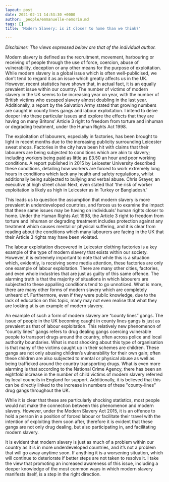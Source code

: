 ```yaml
---
layout: post
date: 2021-02-11 14:53:30 +0000
author: _people/emmanuelle-nemorin.md
tags: []
title: 'Modern Slavery: is it closer to home than we think?'

---
```

_Disclaimer: The views expressed below are that of the individual author._

Modern slavery is defined as the recruitment, movement, harbouring or receiving of people through the use of force, coercion, abuse of vulnerability, deception or any other means for the purpose of exploitation. While modern slavery is a global issue which is often well-publicised, we don’t tend to regard it as an issue which greatly affects us in the UK. However, recent statistics have shown that, in actual fact, it is an equally prevalent issue within our country. The number of victims of modern slavery in the UK seems to be increasing year on year, with the number of British victims who escaped slavery almost doubling in the last year. Additionally, a report by the Salvation Army stated that growing numbers are caught in county lines gangs and labour exploitation. I intend to delve deeper into these particular issues and explore the effects that they are having on many Britons’ Article 3 right to freedom from torture and inhuman or degrading treatment, under the Human Rights Act 1998.

The exploitation of labourers, especially in factories, has been brought to light in recent months due to the increasing publicity surrounding Leicester sweat shops. Factories in the city have been hit with claims that their labourers are being subjected to conditions which are akin to slavery; including workers being paid as little as £3.50 an hour and poor working conditions. A report published in 2015 by Leicester University described these conditions, detailing how workers are forced to work extremely long hours in conditions which lack any health and safety regulations, whilst additionally being subjected to bullying and verbal abuse. Chris Grayer, an executive at high street chain Next, even stated that ‘the risk of worker exploitation is likely as high in Leicester as in Turkey or Bangladesh.’

This leads us to question the assumption that modern slavery is more prevalent in underdeveloped countries, and forces us to examine the impact that these same issues may be having on individuals’ human rights closer to home. Under the Human Rights Act 1998, the Article 3 right to freedom from torture and inhuman or degrading treatment includes protection against any treatment which causes mental or physical suffering, and it is clear from reading about the conditions which many labourers are facing in the UK that their Article 3 rights may have been violated.

The labour exploitation discovered in Leicester clothing factories is a key example of the type of modern slavery that exists within our society. However, it is extremely important to note that while this is a situation which, evidently, is receiving some media attention, these factories are only one example of labour exploitation. There are many other cities, factories, and even whole industries that are just as guilty of this same offence. The alarming truth is that the majority of situations in which labourers are subjected to these appalling conditions tend to go unnoticed. What is more, there are many other forms of modern slavery which are completely unheard of. Furthermore, even if they were public knowledge, due to the lack of education on this topic, many may not even realise that what they are looking at is an example of modern slavery.

An example of such a form of modern slavery are “county lines” gangs. The issue of people in the UK becoming caught in county lines gangs is just as prevalent as that of labour exploitation. This relatively new phenomenon of “county lines” gangs refers to drug dealing gangs coercing vulnerable people to transport drugs around the country, often across police and local authority boundaries. What is most shocking about this type of organisation is that many of the victims caught up in their schemes are children. These gangs are not only abusing children’s vulnerability for their own gain; often these children are also subjected to mental or physical abuse as well as being trafficked around the country transporting drugs. What is even more alarming is that according to the National Crime Agency, there has been an eightfold increase in the number of child victims of modern slavery referred by local councils in England for support. Additionally, it is believed that this can be directly linked to the increase in numbers of these "county-lines" drug gangs throughout the UK.

While it is clear that these are particularly shocking statistics, most people would not make the connection between this phenomenon and modern slavery. However, under the Modern Slavery Act 2015, it is an offence to hold a person in a position of forced labour or facilitate their travel with the intention of exploiting them soon after, therefore it is evident that these gangs are not only drug dealing, but also participating in, and facilitating modern slavery.

It is evident that modern slavery is just as much of a problem within our country as it is in more underdeveloped countries, and it’s not a problem that will go away anytime soon. If anything it is a worsening situation, which will continue to deteriorate if better steps are not taken to resolve it. I take the view that promoting an increased awareness of this issue, including a deeper knowledge of the most common ways in which modern slavery manifests itself, is a step in the right direction.
